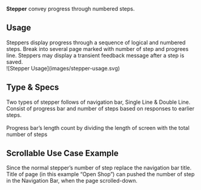 **Stepper** convey progress through numbered steps.

## Usage
<div data-insert-component="ImageGrid">
  <div class="mb-16">
    Steppers display progress through a sequence of logical and numbered steps. Break into several page marked with number of step and progrees line. Steppers may display a transient feedback message after a step is saved.
  </div>
  <div class="img-block">
    ![Stepper Usage](images/stepper-usage.svg)
  </div>
</div>

## Type & Specs
<div data-insert-component="ImageGrid">
  <div class="mb-16">
  Two types of stepper follows of navigation bar, Single Line & Double Line. Consist of progress bar and number of steps based on responses to earlier steps.
  <br /><br />
  Progress bar’s length count by dividing the length of screen with the total number of steps
  </div>
  <div class="img-block">
  </div>
  <div class="img-block">
  </div>
</div>

## Scrollable Use Case Example
<div data-insert-component="ImageGrid">
  <div class="mb-16">
  Since the normal stepper’s number of step replace the navigation bar title. Title of page (in this example “Open Shop”) can pushed the number of step in the Navigation Bar, when the page scrolled-down.
  </div>
  <div class="img-block">
  </div>
  <div class="img-block">
  </div>
</div>
